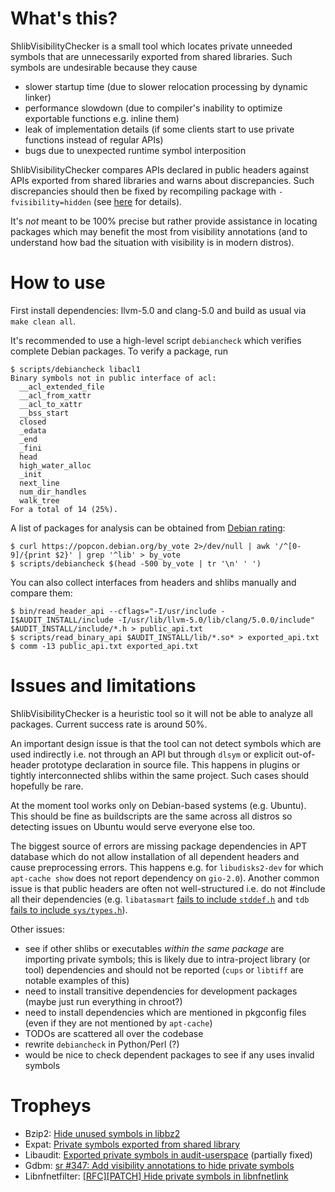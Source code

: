 # What's this?

ShlibVisibilityChecker is a small tool which locates private unneeded symbols
that are unnecessarily exported from shared libraries.
Such symbols are undesirable because they cause
* slower startup time (due to slower relocation processing by dynamic linker)
* performance slowdown (due to compiler's inability to optimize exportable functions e.g. inline them)
* leak of implementation details (if some clients start to use private functions instead of regular APIs)
* bugs due to unexpected runtime symbol interposition

ShlibVisibilityChecker compares APIs declared in public headers against APIs exported from shared libraries
and warns about discrepancies. Such discrepancies should then be fixed by recompiling package
with `-fvisibility=hidden` (see [here](https://gcc.gnu.org/wiki/Visibility) for details).

It's _not_ meant to be 100% precise but rather provide assistance in locating packages
which may benefit the most from visibility annotations (and to understand how bad the situation
with visibility is in modern distros).

# How to use

First install dependencies: llvm-5.0 and clang-5.0 and build as usual via `make clean all`.

It's recommended to use a high-level script `debiancheck` which verifies complete Debian packages. To verify a package, run
```
$ scripts/debiancheck libacl1
Binary symbols not in public interface of acl:
  __acl_extended_file
  __acl_from_xattr
  __acl_to_xattr
  __bss_start
  closed
  _edata
  _end
  _fini
  head
  high_water_alloc
  _init
  next_line
  num_dir_handles
  walk_tree
For a total of 14 (25%).
```

A list of packages for analysis can be obtained from [Debian rating](https://popcon.debian.org/by_vote):
```
$ curl https://popcon.debian.org/by_vote 2>/dev/null | awk '/^[0-9]/{print $2}' | grep '^lib' > by_vote
$ scripts/debiancheck $(head -500 by_vote | tr '\n' ' ')
```

You can also collect interfaces from headers and shlibs manually and compare them:
```
$ bin/read_header_api --cflags="-I/usr/include -I$AUDIT_INSTALL/include -I/usr/lib/llvm-5.0/lib/clang/5.0.0/include" $AUDIT_INSTALL/include/*.h > public_api.txt
$ scripts/read_binary_api $AUDIT_INSTALL/lib/*.so* > exported_api.txt
$ comm -13 public_api.txt exported_api.txt
```

# Issues and limitations

ShlibVisibilityChecker is a heuristic tool so it will not be able to analyze all packages.
Current success rate is around 50%.

An important design issue is that the tool can not detect symbols which are used indirectly
i.e. not through an API but through `dlsym` or explicit out-of-header prototype declaration
in source file. This happens in plugins or tightly interconnected shlibs within the same project.
Such cases should hopefully be rare.

At the moment tool works only on Debian-based systems (e.g. Ubuntu).
This should be fine as buildscripts are the same across all distros
so detecting issues on Ubuntu would serve everyone else too.

The biggest source of errors are missing package dependencies in APT database which do not allow
installation of all dependent headers and cause preprocessing errors. This happens e.g. for `libudisks2-dev`
for which `apt-cache show` does not report dependency on `gio-2.0`).
Another common issue is that public headers are often not well-structured i.e. do not \#include
all their dependencies (e.g. `libatasmart` [fails to include `stddef.h`](https://github.com/Rupan/libatasmart/issues/1)
and `tdb` [fails to include `sys/types.h`](https://bugzilla.samba.org/show_bug.cgi?id=13398)).

Other issues:
* see if other shlibs or executables _within the same package_ are importing private symbols; this is likely due to intra-project library (or tool) dependencies and should not be reported (`cups` or `libtiff` are notable examples of this)
* need to install transitive dependencies for development packages (maybe just run everything in chroot?)
* need to install dependencies which are mentioned in pkgconfig files (even if they are not mentioned by `apt-cache`)
* TODOs are scattered all over the codebase
* rewrite `debiancheck` in Python/Perl (?)
* would be nice to check dependent packages to see if any uses invalid symbols

# Tropheys

* Bzip2: [Hide unused symbols in libbz2](https://bugs.debian.org/cgi-bin/bugreport.cgi?bug=896750)
* Expat: [Private symbols exported from shared library](https://github.com/libexpat/libexpat/issues/195)
* Libaudit: [Exported private symbols in audit-userspace](https://www.redhat.com/archives/linux-audit/2018-April/msg00119.html) (partially fixed)
* Gdbm: [sr #347: Add visibility annotations to hide private symbols](https://puszcza.gnu.org.ua/support/index.php?347)
* Libnfnetfilter: [\[RFC\]\[PATCH\] Hide private symbols in libnfnetlink](https://marc.info/?l=netfilter-devel&m=152481166515881)
